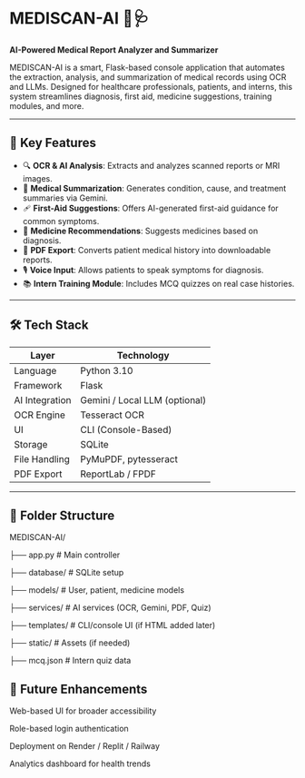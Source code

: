 # MEDISCAN-AI 🧠🩺  
**AI-Powered Medical Report Analyzer and Summarizer**

MEDISCAN-AI is a smart, Flask-based console application that automates the extraction, analysis, and summarization of medical records using OCR and LLMs. Designed for healthcare professionals, patients, and interns, this system streamlines diagnosis, first aid, medicine suggestions, training modules, and more.

---

## 🚀 Key Features

- 🔍 **OCR & AI Analysis**: Extracts and analyzes scanned reports or MRI images.
- 🧾 **Medical Summarization**: Generates condition, cause, and treatment summaries via Gemini.
- 🩹 **First-Aid Suggestions**: Offers AI-generated first-aid guidance for common symptoms.
- 💊 **Medicine Recommendations**: Suggests medicines based on diagnosis.
- 📄 **PDF Export**: Converts patient medical history into downloadable reports.
- 🎙️ **Voice Input**: Allows patients to speak symptoms for diagnosis.
- 📚 **Intern Training Module**: Includes MCQ quizzes on real case histories.

---

## 🛠️ Tech Stack

| Layer         | Technology                   |
|---------------|------------------------------|
| Language      | Python 3.10                  |
| Framework     | Flask                        |
| AI Integration| Gemini / Local LLM (optional)|
| OCR Engine    | Tesseract OCR                |
| UI            | CLI (Console-Based)          |
| Storage       | SQLite                       |
| File Handling | PyMuPDF, pytesseract         |
| PDF Export    | ReportLab / FPDF             |

---

## 📁 Folder Structure

MEDISCAN-AI/

├── app.py # Main controller

├── database/ # SQLite setup

├── models/ # User, patient, medicine models

├── services/ # AI services (OCR, Gemini, PDF, Quiz)

├── templates/ # CLI/console UI (if HTML added later)

├── static/ # Assets (if needed)

├── mcq.json # Intern quiz data


## 🧠 Future Enhancements
Web-based UI for broader accessibility

Role-based login authentication

Deployment on Render / Replit / Railway

Analytics dashboard for health trends
